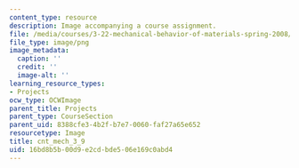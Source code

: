```yaml
---
content_type: resource
description: Image accompanying a course assignment.
file: /media/courses/3-22-mechanical-behavior-of-materials-spring-2008/16bd8b5b00d9e2cdbde506e169c0abd4_cnt_mech_3_9.png
file_type: image/png
image_metadata:
  caption: ''
  credit: ''
  image-alt: ''
learning_resource_types:
- Projects
ocw_type: OCWImage
parent_title: Projects
parent_type: CourseSection
parent_uid: 8388cfe3-4b2f-b7e7-0060-faf27a65e652
resourcetype: Image
title: cnt_mech_3_9
uid: 16bd8b5b-00d9-e2cd-bde5-06e169c0abd4
---
```

